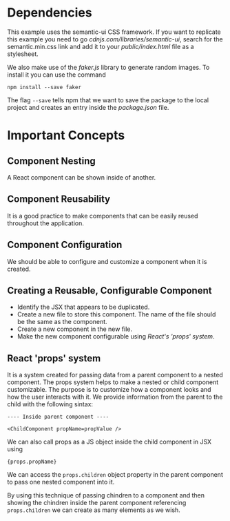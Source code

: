 # Dependencies
This example uses the semantic-ui CSS framework.
If you want to replicate this example you need to go *cdnjs.com/libraries/semantic-ui*, search for the semantic.min.css link and add it to your *public/index.html* file as a stylesheet. 

We also make use of the *faker.js* library to generate random images. To install it you can use the command
```
npm install --save faker
```
The flag ```--save``` tells npm that we want to save the package to the local project and creates an entry inside the *package.json* file.

# Important Concepts

## Component Nesting
A React component can be shown inside of another.

## Component Reusability
It is a good practice to make components that can be easily reused throughout the application. 
## Component Configuration
We should be able to configure and customize a component when it is created.

## Creating a Reusable, Configurable Component
* Identify the JSX that appears to be duplicated.
* Create a new file to store this component. The name of the file should be the same as the component.
* Create a new component in the new file.
* Make the new component configurable using *React's 'props' system*.

## React 'props' system
It is a system created for passing data from a parent component to a nested component. The props system helps to make a nested or child component customizable.
The purpose is to customize how a component looks and how  the user interacts with it.
We provide information from the parent to the child with the following sintax:
```
---- Inside parent component ----

<ChildComponent propName=propValue />

```
We can also call props as a JS object inside the child component in JSX using
```
{props.propName}
``` 

We can access the ```props.children``` object property in the parent component to pass one nested component into it.

By using this technique of passing chindren to a component and then showing the chindren inside the parent component referencing ``` props.children``` we can create as many elements as we wish.

